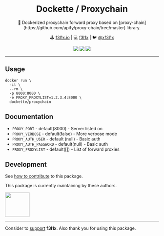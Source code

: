 <h1 align=center>Dockette / Proxychain</h1>

<p align=center>
   🎁 Dockerized proxychain forward proxy based on [proxy-chain](https://github.com/apify/proxy-chain/tree/master) library.
</p>

<p align=center>
🕹 <a href="https://f3l1x.io">f3l1x.io</a> | 💻 <a href="https://github.com/f3l1x">f3l1x</a> | 🐦 <a href="https://twitter.com/xf3l1x">@xf3l1x</a>
</p>

<p align=center>
  <a href="https://hub.docker.com/r/dockette/nexus/"><img src="https://badgen.net/docker/pulls/dockette/nexus"></a>
  <a href="https://bit.ly/ctteg"><img src="https://badgen.net/badge/support/gitter/cyan"></a>
  <a href="https://github.com/sponsors/f3l1x"><img src="https://badgen.net/badge/sponsor/donations/F96854"></a>
</p>

-----

## Usage

```
docker run \
  -it \
  --rm \
  -p 8000:8000 \
  -e PROXY_PROXYLIST=1.2.3.4:8000 \
  dockette/proxychain
```

## Documentation

- `PROXY_PORT` - default(8000) - Server listed on
- `PROXY_VERBOSE` - default(false) - More verbose mode
- `PROXY_AUTH_USER` - default (null) - Basic auth
- `PROXY_AUTH_PASSWORD` - default(null) - Basic auth
- `PROXY_PROXYLIST` - default([]) - List of forward proxies

## Development

See [how to contribute](https://contributte.org/contributing.html) to this package.

This package is currently maintaining by these authors.

<a href="https://github.com/f3l1x">
    <img width="80" height="80" src="https://avatars2.githubusercontent.com/u/538058?v=3&s=80">
</a>

-----

Consider to [support](https://github.com/sponsors/f3l1x) **f3l1x**. Also thank you for using this package.
